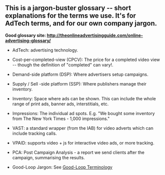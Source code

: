## This is a jargon-buster glossary -- short explanations for the terms we use. It's for AdTech terms, and for our own company jargon.

**Good glossary site: http://theonlineadvertisingguide.com/online-advertising-glossary/**

* AdTech: advertising technology.

* Cost-per-completed-view (CPCV): The price for a completed video view -- though the definition of "completed" can vary!.

* Demand-side platform (DSP): Where advertisers setup campaigns.

* Supply / Sell -side platform (SSP): Where publishers manage their inventory.

* Inventory: Space where ads can be shown. This can include the whole range of print ads, banner ads, interstitials, etc.

* Impressions: The individual ad spots. E.g. "We bought some inventory from The New York Times - 1,000 impressions."

* VAST: a standard wrapper (from the IAB) for video adverts which can include tracking calls.

* VPAID: supports video + js for interactive video ads, or more tracking.

* PCA: Post Campaign Analysis - a report we send clients after the campaign, summarising the results.

* Good-Loop Jargon: See [Good-Loop Terminology](Good-Loop-terminology.html)

